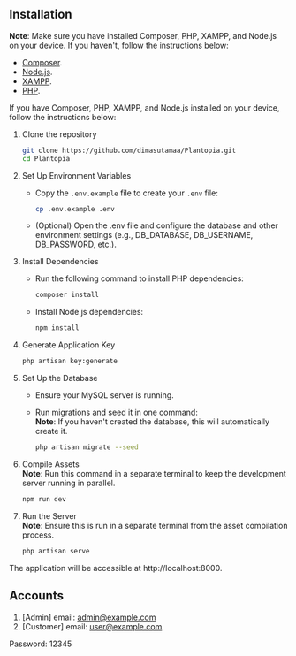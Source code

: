 ## Installation

**Note**: Make sure you have installed Composer, PHP, XAMPP, and Node.js on your device. If you haven't, follow the instructions below:
- [Composer](https://www.geeksforgeeks.org/how-to-install-php-composer-on-windows/).
- [Node.js](https://nodejs.org/en/download/prebuilt-installer).
- [XAMPP](https://www.apachefriends.org/download.html).
- [PHP](https://www.geeksforgeeks.org/how-to-install-php-in-windows-10/).

If you have Composer, PHP, XAMPP, and Node.js installed on your device, follow the instructions below:
1. Clone the repository
   
   ```bash
   git clone https://github.com/dimasutamaa/Plantopia.git
   cd Plantopia
   ```
   
2. Set Up Environment Variables
   - Copy the `.env.example` file to create your `.env` file:
     
       ```bash
       cp .env.example .env
       ```
   - (Optional) Open the .env file and configure the database and other environment settings (e.g., DB_DATABASE, DB_USERNAME, DB_PASSWORD, etc.).
  
3. Install Dependencies
   - Run the following command to install PHP dependencies:
     
     ```bash
     composer install
     ```
   - Install Node.js dependencies:
     
     ```bash
     npm install
     ```

4. Generate Application Key

   ```bash
   php artisan key:generate
   ```

5. Set Up the Database
   - Ensure your MySQL server is running.
   - Run migrations and seed it in one command: <br>
     **Note**: If you haven't created the database, this will automatically create it.
     
     ```bash
     php artisan migrate --seed
     ```

6. Compile Assets <br>
   **Note**: Run this command in a separate terminal to keep the development server running in parallel.
   
   ```bash
   npm run dev
   ```

8. Run the Server <br>
   **Note**: Ensure this is run in a separate terminal from the asset compilation process.
   
   ```bash
   php artisan serve
   ```

The application will be accessible at http://localhost:8000.

## Accounts
1. [Admin] email: admin@example.com
2. [Customer] email: user@example.com
   
Password: 12345
